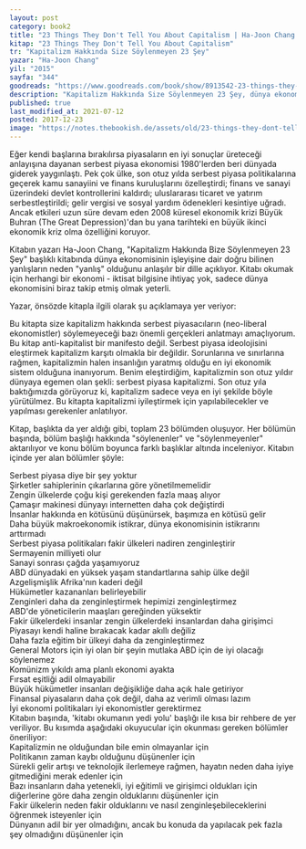 ```yaml
---
layout: post  
category: book2  
title: "23 Things They Don't Tell You About Capitalism | Ha-Joon Chang (Kitap)"  
kitap: "23 Things They Don't Tell You About Capitalism"  
tr: "Kapitalizm Hakkında Size Söylenmeyen 23 Şey"  
yazar: "Ha-Joon Chang"  
yil: "2015"  
sayfa: "344"  
goodreads: "https://www.goodreads.com/book/show/8913542-23-things-they-don-t-tell-you-about-capitalism"
description: "Kapitalizm Hakkında Size Söylenmeyen 23 Şey, dünya ekonomisinin gidişatına odaklanarak serbest piyasa kapitalizmi eleştirisi yapan bir kitap."
published: true
last_modified_at: 2021-07-12
posted: 2017-12-23
image: "https://notes.thebookish.de/assets/old/23-things-they-dont-tell-you-about-capitalism.jpg"
---
```


Eğer kendi başlarına bırakılırsa piyasaların en iyi sonuçlar üreteceği anlayışına dayanan serbest piyasa ekonomisi 1980'lerden beri dünyada giderek yaygınlaştı. Pek çok ülke, son otuz yılda serbest piyasa politikalarına geçerek kamu sanayiini ve finans kuruluşlarını özelleştirdi; finans ve sanayi üzerindeki devlet kontrollerini kaldırdı; uluslararası ticaret ve yatırım serbestleştirildi; gelir vergisi ve sosyal yardım ödenekleri kesintiye uğradı. Ancak etkileri uzun süre devam eden 2008 küresel ekonomik krizi Büyük Buhran (The Great Depression)'dan bu yana tarihteki en büyük ikinci ekonomik kriz olma özelliğini koruyor.  
  
Kitabın yazarı Ha-Joon Chang, "Kapitalizm Hakkında Bize Söylenmeyen 23 Şey" başlıklı kitabında dünya ekonomisinin işleyişine dair doğru bilinen yanlışların neden "yanlış" olduğunu anlaşılır bir dille açıklıyor. Kitabı okumak için herhangi bir ekonomi - iktisat bilgisine ihtiyaç yok, sadece dünya ekonomisini biraz takip etmiş olmak yeterli.  
  
Yazar, önsözde kitapla ilgili olarak şu açıklamaya yer veriyor:  
  
Bu kitapta size kapitalizm hakkında serbest piyasacıların (neo-liberal ekonomistler) söylemeyeceği bazı önemli gerçekleri anlatmayı amaçlıyorum. Bu kitap anti-kapitalist bir manifesto değil. Serbest piyasa ideolojisini eleştirmek kapitalizm karşıtı olmakla bir değildir. Sorunlarına ve sınırlarına rağmen, kapitalizmin halen insanlığın yaratmış olduğu en iyi ekonomik sistem olduğuna inanıyorum. Benim eleştirdiğim, kapitalizmin son otuz yıldır dünyaya egemen olan şekli: serbest piyasa kapitalizmi. Son otuz yıla baktığımızda görüyoruz ki, kapitalizm sadece veya en iyi şekilde böyle yürütülmez. Bu kitapta kapitalizmi iyileştirmek için yapılabilecekler ve yapılması gerekenler anlatılıyor.  
  
Kitap, başlıkta da yer aldığı gibi, toplam 23 bölümden oluşuyor. Her bölümün başında, bölüm başlığı hakkında "söylenenler" ve "söylenmeyenler" aktarılıyor ve konu bölüm boyunca farklı başlıklar altında inceleniyor. Kitabın içinde yer alan bölümler şöyle:  
  
Serbest piyasa diye bir şey yoktur  
Şirketler sahiplerinin çıkarlarına göre yönetilmemelidir  
Zengin ülkelerde çoğu kişi gerekenden fazla maaş alıyor  
Çamaşır makinesi dünyayı internetten daha çok değiştirdi  
İnsanlar hakkında en kötüsünü düşünürsek, başımıza en kötüsü gelir  
Daha büyük makroekonomik istikrar, dünya ekonomisinin istikrarını arttırmadı  
Serbest piyasa politikaları fakir ülkeleri nadiren zenginleştirir  
Sermayenin milliyeti olur  
Sanayi sonrası çağda yaşamıyoruz  
ABD dünyadaki en yüksek yaşam standartlarına sahip ülke değil  
Azgelişmişlik Afrika'nın kaderi değil  
Hükümetler kazananları belirleyebilir  
Zenginleri daha da zenginleştirmek hepimizi zenginleştirmez  
ABD'de yöneticilerin maaşları gereğinden yüksektir  
Fakir ülkelerdeki insanlar zengin ülkelerdeki insanlardan daha girişimci  
Piyasayı kendi haline bırakacak kadar akıllı değiliz  
Daha fazla eğitim bir ülkeyi daha da zenginleştirmez  
General Motors için iyi olan bir şeyin mutlaka ABD için de iyi olacağı söylenemez  
Komünizm yıkıldı ama planlı ekonomi ayakta  
Fırsat eşitliği adil olmayabilir  
Büyük hükümetler insanları değişikliğe daha açık hale getiriyor  
Finansal piyasaların daha çok değil, daha az verimli olması lazım  
İyi ekonomi politikaları iyi ekonomistler gerektirmez  
Kitabın başında, 'kitabı okumanın yedi yolu' başlığı ile kısa bir rehbere de yer veriliyor. Bu kısımda aşağıdaki okuyucular için okunması gereken bölümler öneriliyor:  
Kapitalizmin ne olduğundan bile emin olmayanlar için  
Politikanın zaman kaybı olduğunu düşünenler için  
Sürekli gelir artışı ve teknolojik ilerlemeye rağmen, hayatın neden daha iyiye gitmediğini merak edenler için  
Bazı insanların daha yetenekli, iyi eğitimli ve girişimci oldukları için diğerlerine göre daha zengin olduklarını düşünenler için  
Fakir ülkelerin neden fakir olduklarını ve nasıl zenginleşebileceklerini öğrenmek isteyenler için  
Dünyanın adil bir yer olmadığını, ancak bu konuda da yapılacak pek fazla şey olmadığını düşünenler için  
